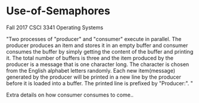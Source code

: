 # Use-of-Semaphores

Fall 2017 CSCI 3341 Operating Systems

"Two processes of "producer" and "consumer" execute in parallel. The producer produces an item and stores it in an empty buffer and consumer consumes the buffer by simply getting the content of the buffer and printing it. The total number of buffers is three and the item produced by the producer is a message that is one character long. The character is chosen from the English alphabet letters randomly. Each new item(message) generated by the producer will be printed in a new line by the producer before it is loaded into a buffer. The printed line is prefixed by "Producer:". "

Extra details on how consumer consumes to come..
